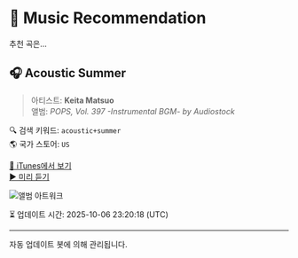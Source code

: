 
# 🎵 Music Recommendation

추천 곡은...

## 🎧 Acoustic Summer  
> 아티스트: **Keita Matsuo**  
> 앨범: _POPS, Vol. 397 -Instrumental BGM- by Audiostock_  

🔍 검색 키워드: `acoustic+summer`  
🌎 국가 스토어: `US`

[🔗 iTunes에서 보기](https://music.apple.com/us/album/acoustic-summer/1710099757?i=1710099921&uo=4)  
[▶️ 미리 듣기](https://audio-ssl.itunes.apple.com/itunes-assets/AudioPreview126/v4/b9/ae/31/b9ae31d5-a660-5a20-f764-5cf7361c19bf/mzaf_17600827593137649482.plus.aac.p.m4a)

![앨범 아트워크](https://is1-ssl.mzstatic.com/image/thumb/Music221/v4/14/33/7e/14337e8f-6344-493b-25d0-682b3963c090/4580789585845.png/100x100bb.jpg)

⏳ 업데이트 시간: 2025-10-06 23:20:18 (UTC)

---
자동 업데이트 봇에 의해 관리됩니다.
